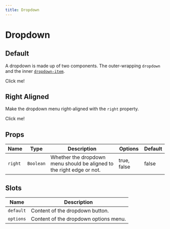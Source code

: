 ```yaml
---
title: Dropdown
---
```


# Dropdown

## Default
A dropdown is made up of two components. The outer-wrapping `dropdown` and the inner [`dropdown-item`](/guide/components/dropdown-item).

<proton-example>
<ClientOnly>
<p-dropdown>Click me!
<template slot="options">
<p-dropdown-item>Item A</p-dropdown-item>
<p-dropdown-item>Item B</p-dropdown-item>
<p-dropdown-item>Item C</p-dropdown-item>
</template>
</p-dropdown>
</ClientOnly>

<template slot="code">

```html
<p-dropdown>
    Click me!

    <template slot="options">
        <p-dropdown-item>Item A</p-dropdown-item>
        <p-dropdown-item>Item B</p-dropdown-item>
        <p-dropdown-item>Item C</p-dropdown-item>
    </template>
</p-dropdown>
```

</template>
</proton-example>

## Right Aligned
Make the dropdown menu right-aligned with the `right` property.

<proton-example>
<ClientOnly>
<p-dropdown right>Click me!
<template slot="options">
<p-dropdown-item>Item A</p-dropdown-item>
<p-dropdown-item>Item B</p-dropdown-item>
<p-dropdown-item>Item C</p-dropdown-item>
</template>
</p-dropdown>
</ClientOnly>

<template slot="code">

```html
<p-dropdown right>
    Click me!

    <template slot="options">
        <p-dropdown-item>Item A</p-dropdown-item>
        <p-dropdown-item>Item B</p-dropdown-item>
        <p-dropdown-item>Item C</p-dropdown-item>
    </template>
</p-dropdown>
```

</template>
</proton-example>

## Props
| Name | Type | Description | Options | Default |
|------|------|-------------|---------|---------|
| `right` | `Boolean` | Whether the dropdown menu should be aligned to the right edge or not. | true, false | false |

## Slots
| Name | Description |
|------|-------------|
| `default` | Content of the dropdown button. |
| `options` | Content of the dropdown options menu. |